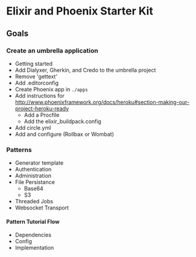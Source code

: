 # Elixir and Phoenix Starter Kit

## Goals

### Create an umbrella application
- Getting started
- Add Dialyxer, Gherkin, and Credo to the umbrella project
- Remove 'gettext'
- Add .editorconfig
- Create Phoenix app in `./apps`
- Add instructions for http://www.phoenixframework.org/docs/heroku#section-making-our-project-heroku-ready
  - Add a Procfile
  - Add the elixir_buildpack.config
- Add circle.yml
- Add and configure (Rollbax or Wombat)

### Patterns
- Generator template
- Authentication
- Administration
- File Persistance
  - Base64
  - S3
- Threaded Jobs
- Websocket Transport

#### Pattern Tutorial Flow
- Dependencies
- Config
- Implementation
